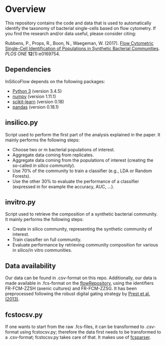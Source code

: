 # Overview

This repository contains the code and data that is used to automatically identify the taxonomy of bacterial single-cells based on flow cytometry. If you find the research and/or data useful, please consider citing: 

Rubbens, P., Props, R., Boon, N., Waegeman, W. (2017). [Flow Cytometric Single-Cell Identification of Populations in Synthetic Bacterial Communities](https://journals.plos.org/plosone/article?id=10.1371/journal.pone.0169754).  
*PLOS ONE* **12**(1):e0169754.
## Dependencies
InSilicoFlow depends on the following packages: 
- [Python 3](https://www.python.org/) (version 3.4.5)
- [numpy](http://www.numpy.org/) (version 1.11.1)
- [scikit-learn](http://scikit-learn.org/stable/) (version 0.18)
- [pandas](http://pandas.pydata.org/) (version 0.18.1)

## insilico.py
Script used to perform the first part of the analysis explained in the paper. It mainly performs the following steps: 
- Choose two or m bacterial populations of interest. 
- Aggregate data coming from replicates. 
- Aggregate data coming from the populations of interest (creating the so-called *in silico community*). 
- Use 70% of the community to train a classifier (e.g., LDA or Random Forests). 
- Use the other 30% to evaluate the performance of a classifier (expressed in for example the accuracy, AUC, ...). 

## invitro.py
Script used to retrieve the composition of a synthetic bacterial community. It mainly performs the following steps: 
- Create in silico community, representing the synthetic community of interest. 
- Train classifier on full community. 
- Evaluate performance by retrieving community composition for various in silico/in vitro communities. 

## Data availability
Our data can be found in .csv-format on this repo. Additionally, our data is made available in .fcs-format on the [flowRepository](https://flowrepository.org/), 
using the identifiers FR-FCM-ZZSH (axenic cultures) and FR-FCM-ZZSG. It has been preprocessed following the robust digital gating strategy by [Prest et al. (2013)](http://www.sciencedirect.com/science/article/pii/S0043135413008361). 

## fcstocsv.py
If one wants to start from the raw .fcs-files, it can be transformed to .csv-format using fcstocsv.py; therefore the data first needs to be transformed to a .csv-format; fcstocsv.py takes care of that. It makes use of [fcsparser](https://github.com/eyurtsev/fcsparser).  
